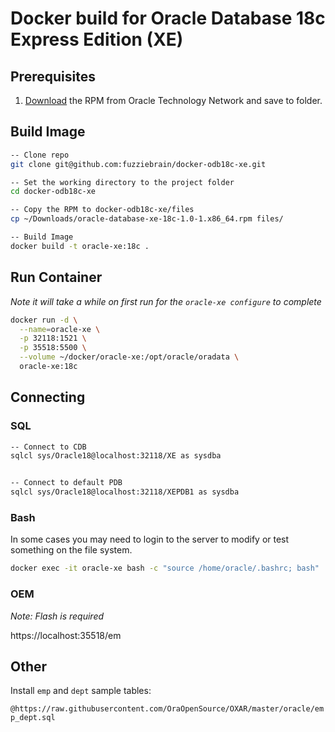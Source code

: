 # Docker build for Oracle Database 18c Express Edition (XE)

## Prerequisites

1. [Download](https://www.oracle.com/technetwork/database/database-technologies/express-edition/downloads/index.html) the RPM from Oracle Technology Network and save to folder. 

## Build Image

```bash
-- Clone repo
git clone git@github.com:fuzziebrain/docker-odb18c-xe.git

-- Set the working directory to the project folder
cd docker-odb18c-xe

-- Copy the RPM to docker-odb18c-xe/files
cp ~/Downloads/oracle-database-xe-18c-1.0-1.x86_64.rpm files/

-- Build Image
docker build -t oracle-xe:18c .
```

## Run Container

_Note it will take a while on first run for the `oracle-xe configure` to complete_

```bash
docker run -d \
  --name=oracle-xe \
  -p 32118:1521 \
  -p 35518:5500 \
  --volume ~/docker/oracle-xe:/opt/oracle/oradata \
  oracle-xe:18c
```

## Connecting

### SQL

```bash
-- Connect to CDB
sqlcl sys/Oracle18@localhost:32118/XE as sysdba


-- Connect to default PDB
sqlcl sys/Oracle18@localhost:32118/XEPDB1 as sysdba

```

### Bash

In some cases you may need to login to the server to modify or test something on the file system.
```bash
docker exec -it oracle-xe bash -c "source /home/oracle/.bashrc; bash"
```

### OEM

_Note: Flash is required_</br>

https://localhost:35518/em


## Other

Install `emp` and `dept` sample tables:</br>

`@https://raw.githubusercontent.com/OraOpenSource/OXAR/master/oracle/emp_dept.sql`